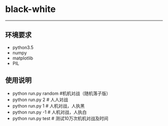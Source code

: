# black-white

------

## 环境要求

- python3.5
- numpy
- matplotlib
- PIL

## 使用说明

- python run.py random #机机对战（随机落子版）
- python run.py 2 # 人人对战
- python run.py 1 # 人机对战，人执黑
- python run.py -1 # 人机对战，人执白
- python run.py test # 测试10万次机机对战及时间
